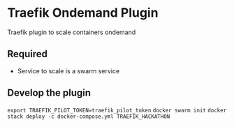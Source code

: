 # Traefik Ondemand Plugin

Traefik plugin to scale containers ondemand

## Required

- Service to scale is a swarm service

## Develop the plugin

`export TRAEFIK_PILOT_TOKEN=traefik_pilot_token`
`docker swarm init`
`docker stack deploy -c docker-compose.yml TRAEFIK_HACKATHON`